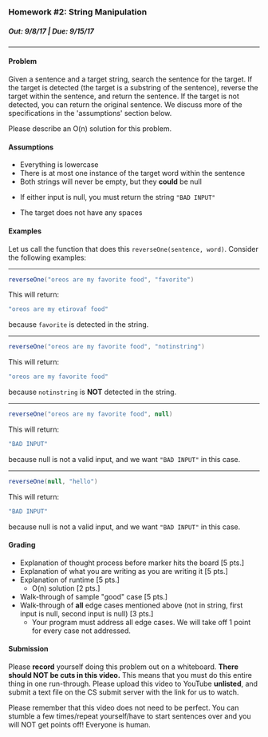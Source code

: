 ### Homework #2: String Manipulation
##### Out: 9/8/17 | Due: 9/15/17 
___
#### Problem
Given a sentence and a target string, search the sentence for the target. If the target is detected (the target is a substring of the sentence), reverse the target within the sentence, and return the sentence. If the target is not detected, you can return the original sentence. We discuss more of the specifications in the 'assumptions' section below.

Please describe an O(n) solution for this problem.

#### Assumptions
- Everything is lowercase
- There is at most one instance of the target word within the sentence
- Both strings will never be empty, but they **could** be null
+ If either input is null, you must return the string `"BAD INPUT"`
- The target does not have any spaces

#### Examples

Let us call the function that does this `reverseOne(sentence, word)`. Consider the following examples:

___

```java
reverseOne("oreos are my favorite food", "favorite")
```

This will return:
```java
"oreos are my etirovaf food"
```
because `favorite` is detected in the string.

___

```java
reverseOne("oreos are my favorite food", "notinstring")
```

This will return:
```java
"oreos are my favorite food"
```
because `notinstring` is **NOT** detected in the string.

___

```java
reverseOne("oreos are my favorite food", null)
```

This will return:
```java
"BAD INPUT"
```
because null is not a valid input, and we want `"BAD INPUT"` in this case.

___

```java
reverseOne(null, "hello")
```

This will return:
```java
"BAD INPUT"
```
because null is not a valid input, and we want `"BAD INPUT"` in this case.

#### Grading

- Explanation of thought process before marker hits the board [5 pts.]
- Explanation of what you are writing as you are writing it [5 pts.]
- Explanation of runtime [5 pts.]
	+ O(n) solution [2 pts.]
- Walk-through of sample "good" case [5 pts.]
- Walk-through of **all** edge cases mentioned above (not in string, first input is null, second input is null) [3 pts.]
    + Your program must address all edge cases. We will take off 1 point for every case not addressed.

#### Submission

Please **record** yourself doing this problem out on a whiteboard. **There should NOT be cuts in this video.** This means that you must do this entire thing in one run-through. Please upload this video to YouTube **unlisted**, and submit a text file on the CS submit server with the link for us to watch.

Please remember that this video does not need to be perfect. You can stumble a few times/repeat yourself/have to start sentences over and you will NOT get points off! Everyone is human.
